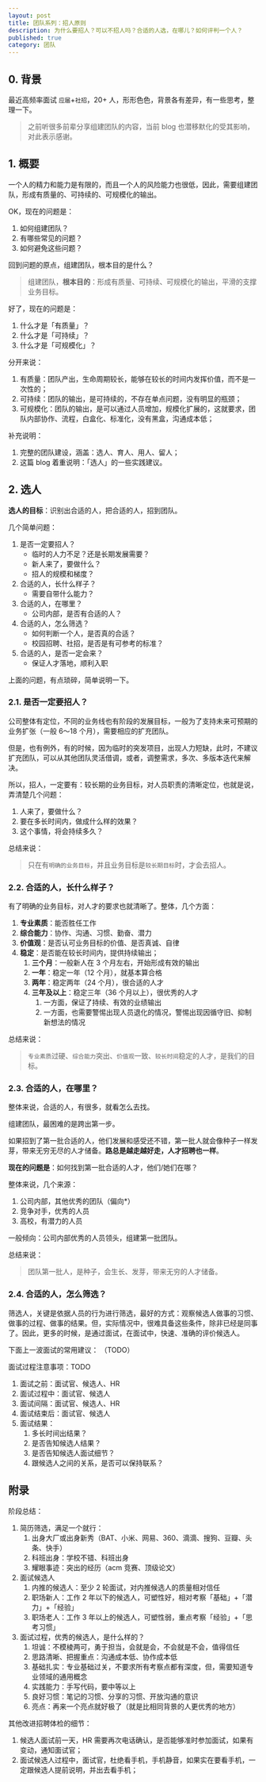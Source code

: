 ```yaml
---
layout: post
title: 团队系列：招人原则
description: 为什么要招人？可以不招人吗？合适的人选，在哪儿？如何评判一个人？
published: true
category: 团队
---
```


## 0. 背景

最近高频率面试 `应届`+`社招`，20+ 人，形形色色，背景各有差异，有一些思考，整理一下。

> 之前听很多前辈分享组建团队的内容，当前 blog 也潜移默化的受其影响，对此表示感谢。

## 1. 概要

一个人的精力和能力是有限的，而且一个人的风险能力也很低，因此，需要组建团队，形成有质量的、可持续的、可规模化的输出。

OK，现在的问题是：

1. 如何组建团队？
1. 有哪些常见的问题？
1. 如何避免这些问题？

回到问题的原点，组建团队，根本目的是什么？

> 组建团队，**根本目的**：形成有质量、可持续、可规模化的输出，平滑的支撑业务目标。

好了，现在的问题是：

1. 什么才是「有质量」？
1. 什么才是「可持续」？
1. 什么才是「可规模化」？

分开来说：

1. 有质量：团队产出，生命周期较长，能够在较长的时间内发挥价值，而不是一次性的；
1. 可持续：团队的输出，是可持续的，不存在单点问题，没有明显的瓶颈；
1. 可规模化：团队的输出，是可以通过人员增加，规模化扩展的，这就要求，团队内部协作、流程，白盒化、标准化，没有黑盒，沟通成本低；

补充说明：

1. 完整的团队建设，涵盖：选人、育人、用人、留人；
1. 这篇 blog 着重说明：「选人」的一些实践建议。

## 2. 选人

**选人的目标**：识别出合适的人，把合适的人，招到团队。

几个简单问题：

1. 是否一定要招人？
	* 临时的人力不足？还是长期发展需要？
	* 新人来了，要做什么？
	* 招人的规模和梯度？
1. 合适的人，长什么样子？
	* 需要自带什么能力？
1. 合适的人，在哪里？
	* 公司内部，是否有合适的人？
1. 合适的人，怎么筛选？
	* 如何判断一个人，是否真的合适？
	* 校园招聘、社招，是否是有可参考的标准？
1. 合适的人，是否一定会来？
	* 保证人才落地，顺利入职

上面的问题，有点琐碎，简单说明一下。

### 2.1. 是否一定要招人？

公司整体有定位，不同的业务线也有阶段的发展目标，一般为了支持未来可预期的业务扩张（一般 6～18 个月），需要相应的扩充团队。

但是，也有例外，有的时候，因为临时的突发项目，出现人力短缺，此时，不建议扩充团队，可以从其他团队灵活借调，或者，调整需求，多次、多版本迭代来解决。

所以，招人，一定要有：较长期的业务目标，对人员职责的清晰定位，也就是说，弄清楚几个问题：

1. 人来了，要做什么？
1. 要在多长时间内，做成什么样的效果？
1. 这个事情，将会持续多久？

总结来说：

> 只在有`明确的业务目标`，并且业务目标是`较长期目标`时，才会去招人。

### 2.2. 合适的人，长什么样子？

有了明确的业务目标，对人才的要求也就清晰了。整体，几个方面：

1. **专业素质**：能否胜任工作
1. **综合能力**：协作、沟通、习惯、勤奋、潜力
1. **价值观**：是否认可业务目标的价值、是否真诚、自律
1. **稳定**：是否能在较长时间内，提供持续输出；
	1. **三个月**：一般新人在 3 个月左右，开始形成有效的输出
	1. **一年**：稳定一年（12 个月），就基本算合格
	1. **两年**：稳定两年（24 个月），很合适的人才
	1. **三年及以上**：稳定三年（36 个月以上），很优秀的人才
		1. 一方面，保证了持续、有效的业绩输出
		1. 一方面，也需要警惕出现人员退化的情况，警惕出现因循守旧、抑制新想法的情况

总结来说：

> `专业素质`过硬、`综合能力`突出、`价值观`一致、`较长时间`稳定的人才，是我们的目标。

### 2.3. 合适的人，在哪里？

整体来说，合适的人，有很多，就看怎么去找。

组建团队，最困难的是跨出第一步。

如果招到了第一批合适的人，他们发展和感受还不错，第一批人就会像种子一样发芽，带来无穷无尽的人才储备。**路总是越走越好走，人才招聘也一样**。

**现在的问题是**：如何找到第一批合适的人才，他们/她们在哪？

整体来说，几个来源：

1. 公司内部，其他优秀的团队（偏向*）
1. 竞争对手，优秀的人员
1. 高校，有潜力的人员

一般倾向：公司内部优秀的人员领头，组建第一批团队。

总结来说：

> 团队第一批人，是种子，会生长、发芽，带来无穷的人才储备。

### 2.4. 合适的人，怎么筛选？

筛选人，关键是依据人员的行为进行筛选，最好的方式：观察候选人做事的习惯、做事的过程、做事的结果。但，实际情况中，很难具备这些条件，除非已经是同事了。因此，更多的时候，是通过面试，在面试中，快速、准确的评价候选人。

下面上一波面试的常用建议：
（TODO）


面试过程注意事项：TODO

1. 面试之前：面试官、候选人、HR
2. 面试过程中：面试官、候选人
3. 面试间隔：面试官、候选人、HR
4. 面试结束后：面试官、候选人
5. 面试结果：
	1. 多长时间出结果？
	2. 是否告知候选人结果？
	3. 是否告知候选人面试细节？
	4. 跟候选人之间的关系，是否可以保持联系？


## 附录

阶段总结：

1. 简历筛选，满足一个就行：
	1. 出身大厂或出身新秀（BAT、小米、网易、360、滴滴、搜狗、豆瓣、头条、快手）
	1. 科班出身：学校不错、科班出身
	1. 耀眼事迹：突出的经历（acm 竞赛、顶级论文）
1. 面试候选人
	1. 内推的候选人：至少 2 轮面试，对内推候选人的质量相对信任
	1. 职场新人：工作 2 年以下的候选人，可塑性好，相对考察「基础」+「潜力」+「经验」
	1. 职场老人：工作 3 年以上的候选人，可塑性弱，重点考察「经验」+「思考习惯」
1. 面试过程，优秀的候选人，是什么样的？
	1. 坦诚：不模棱两可，勇于担当，会就是会，不会就是不会，值得信任
	1. 思路清晰、把握重点：沟通成本低、协作成本低
	1. 基础扎实：专业基础过关，不要求所有考察点都有深度，但，需要知道专业领域的通用概念
	1. 实践能力：手写代码，要中等以上
	1. 良好习惯：笔记的习惯、分享的习惯、开放沟通的意识
	1. 亮点：再来一个亮点就好极了（就是比相同背景的人更优秀的地方）

其他改进招聘体检的细节：

1. 候选人面试前一天，HR 需要再次电话确认，是否能够准时参加面试，如果有变动，通知面试官；
2. 面试候选人过程中，面试官，杜绝看手机，手机静音，如果实在要看手机，一定跟候选人提前说明，并出去看手机；




[NingG]:    http://ningg.github.com  "NingG"










